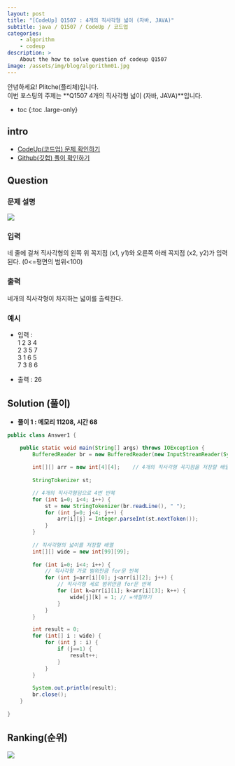 ```yaml
---
layout: post
title: "[CodeUp] Q1507 : 4개의 직사각형 넓이 (자바, JAVA)"
subtitle: java / Q1507 / CodeUp / 코드업
categories:
    - algorithm
    - codeup
description: >
    About the how to solve question of codeup Q1507
image: /assets/img/blog/algorithm01.jpg
---
```


안녕하세요! Plitche(플리체)입니다.  
이번 포스팅의 주제는 **Q1507 4개의 직사각형 넓이 (자바, JAVA)**입니다.

* toc
{:toc .large-only}

## intro
* [CodeUp(코드업) 문제 확인하기](https://codeup.kr/problem.php?id=1507)  
* [Github(깃헙) 풀이 확인하기](https://github.com/plitche/CodeUp_Solution/tree/master/Q1501~Q1600/Q1507)  

## Question
### 문제 설명
![](/assets/post/codeup/Q1501~Q1599/20211113_02/01.JPG)  

### 입력
네 줄에 걸쳐 직사각형의 왼쪽 위 꼭지점 (x1, y1)와 오른쪽 아래 꼭지점 (x2, y2)가 입력된다. (0<=평면의  범위<100)  

### 출력
네개의 직사각형이 차지하는 넓이를 출력한다.  

### 예시
* 입력 :  
1 2 3 4  
2 3 5 7  
3 1 6 5  
7 3 8 6  

* 출력 : 26  

## Solution (풀이)
* **풀이 1 : 메모리 11208, 시간 68**  

```java
public class Answer1 {

    public static void main(String[] args) throws IOException {
        BufferedReader br = new BufferedReader(new InputStreamReader(System.in));
        
        int[][] arr = new int[4][4];	// 4개의 직사각형 꼭지점을 저장할 배열
        
        StringTokenizer st;

        // 4개의 직사각형임으로 4번 반복
        for (int i=0; i<4; i++) {
        	st = new StringTokenizer(br.readLine(), " ");
        	for (int j=0; j<4; j++) {
        		arr[i][j] = Integer.parseInt(st.nextToken());
        	}
        }
        
        // 직사각형의 넓이를 저장할 배열
        int[][] wide = new int[99][99];
        
        for (int i=0; i<4; i++) {
        	// 직사각형 가로 범위만큼 for문 반복
        	for (int j=arr[i][0]; j<arr[i][2]; j++) {
        		// 직사각형 세로 범위만큼 for문 반복
        		for (int k=arr[i][1]; k<arr[i][3]; k++) {
        			wide[j][k] = 1; // =색칠하기
        		}
        	}
        }

        int result = 0;
        for (int[] i : wide) {
        	for (int j : i) {
        		if (j==1) {
        			result++;
        		}
        	}
        }
        
        System.out.println(result);
        br.close();
    }
    	 
}
```  

## Ranking(순위)
![](/assets/post/codeup/Q1500~Q1599/20211113_03/03.JPG)  